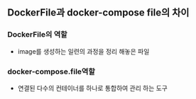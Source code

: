 ## DockerFile과 docker-compose file의 차이

### DockerFile의 역할
- image를 생성하는 일련의 과정을 정리 해놓은 파일

### docker-compose.file역할
- 연결된 다수의 컨테이너를 하나로 통합하여 관리 하는 도구
